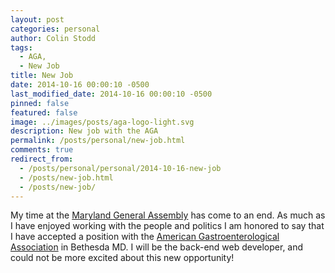 ```yaml
---
layout: post
categories: personal
author: Colin Stodd
tags:
  - AGA,
  - New Job
title: New Job
date: 2014-10-16 00:00:10 -0500
last_modified_date: 2014-10-16 00:00:10 -0500
pinned: false
featured: false
image: ../images/posts/aga-logo-light.svg
description: New job with the AGA
permalink: /posts/personal/new-job.html
comments: true
redirect_from:
  - /posts/personal/personal/2014-10-16-new-job
  - /posts/new-job.html
  - /posts/new-job/
---
```


My time at the <a href="http://mgaleg.maryland.gov/webmga/frm1st.aspx?tab=home" target="_blank" rel="noopener">Maryland General Assembly</a> has come to an end.  As much as I have enjoyed working with the people and politics I am honored to say that I have accepted a position with the <a href="http://www.gastro.org/" target="_blank" rel="noopener">American Gastroenterological Association</a> in Bethesda MD.  I will be the back-end web developer, and could not be more excited about this new opportunity!
